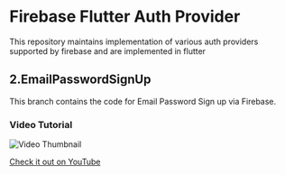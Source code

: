 # Firebase Flutter Auth Provider

This repository maintains implementation of various auth providers supported by firebase and are implemented in flutter

## 2.EmailPasswordSignUp

This branch contains the code for Email Password Sign up via Firebase.

### Video Tutorial
![Video Thumbnail](https://i9.ytimg.com/vi/RwYyHV_97zc/mqdefault.jpg?v=6203c869&sqp=CLDBlZAG&rs=AOn4CLCiYBwLsuHpcLunh_gfUWGhBA0xfQ)

[Check it out on YouTube](https://youtu.be/RwYyHV_97zc)

